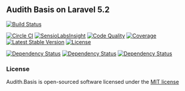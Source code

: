 ## Audith Basis on Laravel 5.2

[![Build Status](https://circleci.com/gh/AudithSoftworks/Basis.png?circle-token=a8a3c6fee8d17e9a55b9589a53f8cb27b0c180d3)](https://circleci.com/gh/AudithSoftworks/Basis)

[![Circle CI](https://circleci.com/gh/AudithSoftworks/Basis.svg?style=svg&circle-token=a8a3c6fee8d17e9a55b9589a53f8cb27b0c180d3)](https://circleci.com/gh/AudithSoftworks/Basis)
[![SensioLabsInsight](https://insight.sensiolabs.com/projects/22803477-ebe7-4906-a57c-f53bfae62ba3/mini.png)](https://insight.sensiolabs.com/projects/22803477-ebe7-4906-a57c-f53bfae62ba3)
[![Code Quality](https://scrutinizer-ci.com/g/AudithSoftworks/Basis/badges/quality-score.png?b=master)](https://scrutinizer-ci.com/g/AudithSoftworks/Basis)
[![Coverage](https://scrutinizer-ci.com/g/AudithSoftworks/Basis/badges/coverage.png?b=master)](https://scrutinizer-ci.com/g/AudithSoftworks/Basis)
[![Latest Stable Version](https://poser.pugx.org/audithsoftworks/basis/v/stable.svg)](https://packagist.org/packages/audithsoftworks/basis)
[![License](https://poser.pugx.org/audithsoftworks/basis/license.svg)](https://packagist.org/packages/audithsoftworks/basis)

[![Dependency Status](https://www.versioneye.com/user/projects/559127ee396561002000000a/badge.svg?style=flat)](https://www.versioneye.com/user/projects/559127ee396561002000000a)
[![Dependency Status](https://www.versioneye.com/user/projects/559127ef3965610029000177/badge.svg?style=flat)](https://www.versioneye.com/user/projects/559127ef3965610029000177)
[![Dependency Status](https://www.versioneye.com/user/projects/559128153965610020000024/badge.svg?style=flat)](https://www.versioneye.com/user/projects/559128153965610020000024)

### License

Audith.Basis is open-sourced software licensed under the [MIT license](http://opensource.org/licenses/MIT)
